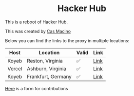 <div align="center">
  <h1>Hacker Hub</h1>
</div>

This is a reboot of Hacker Hub.

This was created by [Cas Macino](https://github.com/Cas-Student)

Below you can find the links to the proxy in multiple locations:

| Host | Location | Valid | Link |
| -------------- | -------- | ----- | ---- |
| Koyeb | Reston, Virginia | :white_check_mark: | [Link](https://eldest-lind-hacker-hub-1943c975.koyeb.app/) |
| Vercel | Ashburn, Virginia | :white_check_mark: | [Link](https://proxy-xi-three.vercel.app/) |
| Koyeb | Frankfurt, Germany | :white_check_mark: | [Link](https://gay-drucy-calculator-nerd-de2308f9.koyeb.app/) |

[Here](https://forms.office.com/r/8JyNhKAATh) is a form for contributions 
